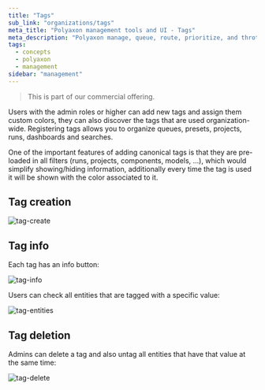 ```yaml
---
title: "Tags"
sub_link: "organizations/tags"
meta_title: "Polyaxon management tools and UI - Tags"
meta_description: "Polyaxon manage, queue, route, prioritize, and throttle operations."
tags:
  - concepts
  - polyaxon
  - management
sidebar: "management"
---
```


<blockquote class="commercial">This is part of our commercial offering.</blockquote>

Users with the admin roles or higher can add new tags and assign them custom colors, they can also discover the tags that are used organization-wide.
Registering tags allows you to organize queues, presets, projects, runs, dashboards and searches.

One of the important features of adding canonical tags is that they are pre-loaded in all filters (runs, projects, components, models, …), 
which would simplify showing/hiding information, additionally every time the tag is used it will be shown with the color associated to it.

## Tag creation

![tag-create](../../../../content/images/dashboard/tags/create.png)

## Tag info

Each tag has an info button:

![tag-info](../../../../content/images/dashboard/tags/info.png)

Users can check all entities that are tagged with a specific value:

![tag-entities](../../../../content/images/dashboard/tags/entities.png)

## Tag deletion

Admins can delete a tag and also untag all entities that have that value at the same time:

![tag-delete](../../../../content/images/dashboard/tags/delete.png)
